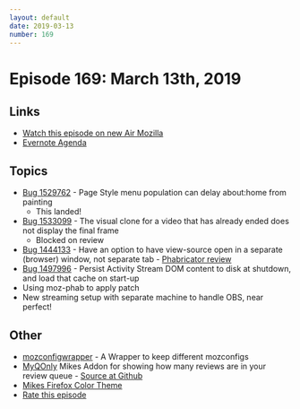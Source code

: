 ```yaml
---
layout: default
date: 2019-03-13
number: 169
---
```


# Episode 169: March 13th, 2019

## Links
* [Watch this episode on new Air Mozilla](https://air.mozilla.org/event-redirect/323657/)
* [Evernote Agenda](https://www.evernote.com/shard/s434/client/snv?noteGuid=460d5db5-f6e5-4060-94e0-99417d49a7d0&noteKey=30c526a4ba07d616&sn=https%3A%2F%2Fwww.evernote.com%2Fshard%2Fs434%2Fsh%2F460d5db5-f6e5-4060-94e0-99417d49a7d0%2F30c526a4ba07d616&title=March%2B13th%252C%2B2019%2B-%2BEpisode%2B169)

## Topics
* [Bug 1529762](https://bugzilla.mozilla.org/show_bug.cgi?id=1529762) - Page Style menu population can delay about:home from painting
  - This landed!
* [Bug 1533099](https://bugzilla.mozilla.org/show_bug.cgi?id=1533099) - The visual clone for a video that has already ended does not display the final frame
  - Blocked on review
* [Bug 1444133](https://bugzilla.mozilla.org/show_bug.cgi?id=1444133) - Have an option to have view-source open in a separate (browser) window, not separate tab - [Phabricator review](https://phabricator.services.mozilla.com/D18071)
* [Bug 1497996](https://bugzilla.mozilla.org/show_bug.cgi?id=1497996) - Persist Activity Stream DOM content to disk at shutdown, and load that cache on start-up
* Using moz-phab to apply patch
* New streaming setup with separate machine to handle OBS, near perfect!

## Other
* [mozconfigwrapper](https://github.com/ahal/mozconfigwrapper) - A Wrapper to keep different mozconfigs
* [MyQOnly](https://addons.mozilla.org/en-US/firefox/addon/myqonly/) Mikes Addon for showing how many reviews are in your review queue - [Source at Github](https://github.com/mikeconley/myqonly)
* [Mikes Firefox Color Theme](https://addons.mozilla.org/en-US/firefox/addon/electricbluegaloo/)
* [Rate this episode](https://goo.gl/forms/2ZYgcPMtzK5tQjEO2)
